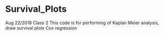 # Survival_Plots
Aug 22/2018 Class 2
This code is for performing of Kaplan Meier analysis, draw survival plots
Cox regression

